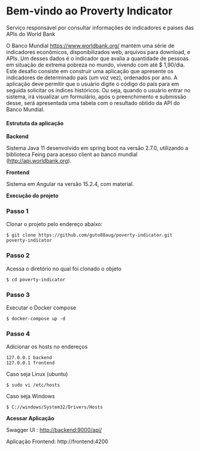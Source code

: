 <h1>Bem-vindo ao Proverty Indicator</h4>
Serviço responsável por consultar informações de indicadores e paises das APIs do World Bank


O Banco Mundial https://www.worldbank.org/ mantém uma série de indicadores econômicos, disponibilizados web, arquivos para download, e APIs. Um desses dados é o indicador que avalia a quantidade de pessoas em situação de extrema pobreza no mundo, vivendo com até $ 1,90/dia. Este desafio consiste em construir uma aplicação que apresente os indicadores de determinado país (um voz vez), ordenados por ano. A aplicação deve permitir que o usuário digite o código do país para em seguida solicitar os índices históricos. Ou seja, quando o usuário entrar no sistema, irá visualizar um formulário, após o preenchimento e submissão desse, será apresentada uma tabela com o resultado obtido da API do Banco Mundial.

<h4>Estrututa da aplicação</h4>

<b>Backend</b>

Sistema Java 11 desenvolvido em spring boot na versão 2.7.0, utilizando a biblioteca Feing para acesso client ao banco mundial (http://api.worldbank.org).

<b>Frontend</b>

Sistema em Angular na versão 15.2.4, com material.

<b>Execução do projeto</b>

### Passo 1

Clonar o projeto pelo endereço abaixo:

```shell script
$ git clone https://github.com/guto88aug/poverty-indicator.git poverty-indicator
```

### Passo 2 
Acessa o diretório no qual foi clonado o objeto

```shell script
$ cd poverty-indicator
```
### Passo 3 
Executar o Docker compose

```shell script
$ docker-compose up -d
```

### Passo 4

Adicionar os hosts no endereços

```shell script
127.0.0.1 backend
127.0.0.1 frontend

```

Caso seja Linux (ubuntu)
```shell script
$ sudo vi /etc/hosts
```

Caso seja Windows

```shell script
$ C://windows/System32/Drivers/Hosts
```

<b>Acessar Aplicação</b>   

Swagger UI : [http://backend:9000/api/](http://backend:9000/api/swagger-ui/)

Aplicação Frontend: http://frontend:4200


